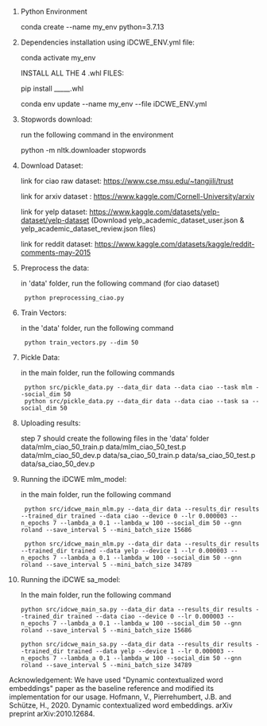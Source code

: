 1. Python Environment

	conda create --name my_env python=3.7.13

2. Dependencies installation using iDCWE_ENV.yml file:
	
	conda activate my_env
	
	INSTALL ALL THE 4 .whl FILES:
	
	pip install _____.whl
	
	conda env update --name my_env --file iDCWE_ENV.yml 
	
	

3. Stopwords download:

	run the following command in the environment

	python -m nltk.downloader stopwords

4. Download Dataset:
	
	link for ciao raw dataset: https://www.cse.msu.edu/~tangjili/trust
	
	link for arxiv dataset : https://www.kaggle.com/Cornell-University/arxiv
	
	link for yelp dataset: https://www.kaggle.com/datasets/yelp-dataset/yelp-dataset (Download yelp_academic_dataset_user.json & yelp_academic_dataset_review.json files)
	
	link for reddit dataset: https://www.kaggle.com/datasets/kaggle/reddit-comments-may-2015

5. Preprocess the data:

	in 'data' folder, run the following command (for ciao dataset)

		python preprocessing_ciao.py

6. Train Vectors:

	in the 'data' folder, run the following command 

		python train_vectors.py --dim 50

7. Pickle Data:

	in the main folder, run the following commands 

		python src/pickle_data.py --data_dir data --data ciao --task mlm --social_dim 50
		python src/pickle_data.py --data_dir data --data ciao --task sa --social_dim 50

8. Uploading results:

	step 7 should create the following files in the 'data' folder 
		data/mlm_ciao_50_train.p
		data/mlm_ciao_50_test.p
		data/mlm_ciao_50_dev.p
		data/sa_ciao_50_train.p
		data/sa_ciao_50_test.p
		data/sa_ciao_50_dev.p


		
9. Running the iDCWE mlm_model:
	
	in the main folder, run the following command
	
		python src/idcwe_main_mlm.py --data_dir data --results_dir results --trained_dir trained --data ciao --device 0 --lr 0.000003 --n_epochs 7 --lambda_a 0.1 --lambda_w 100 --social_dim 50 --gnn roland --save_interval 5 --mini_batch_size 15686
		
		python src/idcwe_main_mlm.py --data_dir data --results_dir results --trained_dir trained --data yelp --device 1 --lr 0.000003 --n_epochs 7 --lambda_a 0.1 --lambda_w 100 --social_dim 50 --gnn roland --save_interval 5 --mini_batch_size 34789
		
		
		
10. Running the iDCWE sa_model:

	In the main folder, run the following command
	
		python src/idcwe_main_sa.py --data_dir data --results_dir results --trained_dir trained --data ciao --device 0 --lr 0.000003 --n_epochs 7 --lambda_a 0.1 --lambda_w 100 --social_dim 50 --gnn roland --save_interval 5 --mini_batch_size 15686
		
		python src/idcwe_main_sa.py --data_dir data --results_dir results --trained_dir trained --data yelp --device 1 --lr 0.000003 --n_epochs 7 --lambda_a 0.1 --lambda_w 100 --social_dim 50 --gnn roland --save_interval 5 --mini_batch_size 34789
	
Acknowledgement:
We have used "Dynamic contextualized word embeddings" paper as the baseline reference and modified its implementation for our usage. 
Hofmann, V., Pierrehumbert, J.B. and Schütze, H., 2020. Dynamic contextualized word embeddings. arXiv preprint arXiv:2010.12684.
